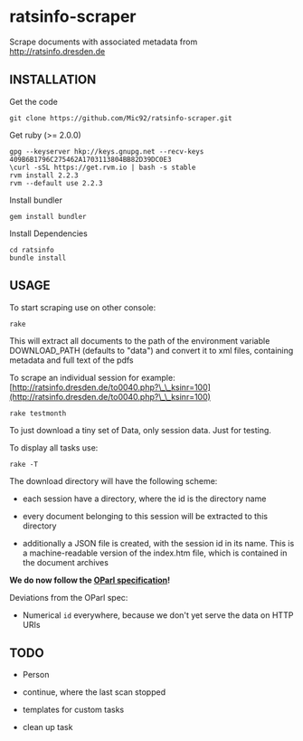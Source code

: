 ratsinfo-scraper
================

Scrape documents with associated metadata from http://ratsinfo.dresden.de

INSTALLATION
------------

Get the code

    git clone https://github.com/Mic92/ratsinfo-scraper.git

Get ruby (>= 2.0.0)

    gpg --keyserver hkp://keys.gnupg.net --recv-keys 409B6B1796C275462A1703113804BB82D39DC0E3
    \curl -sSL https://get.rvm.io | bash -s stable
    rvm install 2.2.3
    rvm --default use 2.2.3

Install bundler

    gem install bundler

Install Dependencies

    cd ratsinfo
    bundle install

USAGE
-----
To start scraping use on other console:

    rake

This will extract all documents to the path of the environment variable DOWNLOAD_PATH (defaults to "data") and convert it to xml files, containing metadata and full text of the pdfs

To scrape an individual session for example: [http://ratsinfo.dresden.de/to0040.php?\_\_ksinr=100](http://ratsinfo.dresden.de/to0040.php?\_\_ksinr=100)

    rake testmonth

To just download a tiny set of Data, only session data. Just for testing.

To display all tasks use:

    rake -T

The download directory will have the following scheme:

- each session have a directory, where the id is the directory name
- every document belonging to this session will be extracted to this directory

- additionally a JSON file is created, with the session id in its name. This is a machine-readable
  version of the index.htm file, which is contained in the document archives


**We do now follow the [OParl specification](https://oparl.org/spezifikation/online-ansicht/)!**

Deviations from the OParl spec:

* Numerical `id` everywhere, because we don't yet serve the data on HTTP URIs


TODO
----

- Person

- continue, where the last scan stopped
- templates for custom tasks
- clean up task
